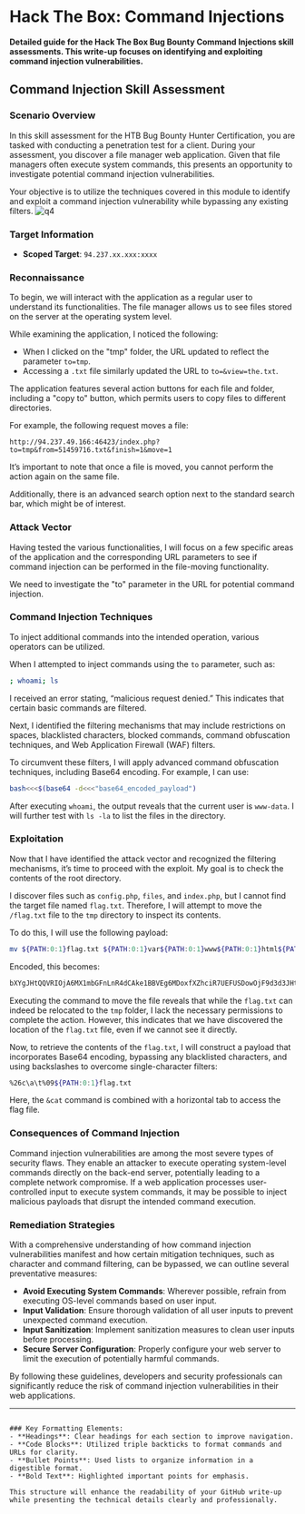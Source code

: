 # Hack The Box: Command Injections

**Detailed guide for the Hack The Box Bug Bounty Command Injections skill assessments. This write-up focuses on identifying and exploiting command injection vulnerabilities.**



## Command Injection Skill Assessment

### Scenario Overview

In this skill assessment for the HTB Bug Bounty Hunter Certification, you are tasked with conducting a penetration test for a client. During your assessment, you discover a file manager web application. Given that file managers often execute system commands, this presents an opportunity to investigate potential command injection vulnerabilities.

Your objective is to utilize the techniques covered in this module to identify and exploit a command injection vulnerability while bypassing any existing filters.
![q4](https://github.com/user-attachments/assets/4630e27c-bddb-4e8b-a93b-47fd5b1ac5a8)

### Target Information

- **Scoped Target**: `94.237.xx.xxx:xxxx`

### Reconnaissance

To begin, we will interact with the application as a regular user to understand its functionalities. The file manager allows us to see files stored on the server at the operating system level.

While examining the application, I noticed the following:

- When I clicked on the "tmp" folder, the URL updated to reflect the parameter `to=tmp`.
- Accessing a `.txt` file similarly updated the URL to `to=&view=the.txt`.

The application features several action buttons for each file and folder, including a "copy to" button, which permits users to copy files to different directories.

For example, the following request moves a file:

```
http://94.237.49.166:46423/index.php?to=tmp&from=51459716.txt&finish=1&move=1
```

It’s important to note that once a file is moved, you cannot perform the action again on the same file.

Additionally, there is an advanced search option next to the standard search bar, which might be of interest.

### Attack Vector

Having tested the various functionalities, I will focus on a few specific areas of the application and the corresponding URL parameters to see if command injection can be performed in the file-moving functionality.

We need to investigate the "to" parameter in the URL for potential command injection.

### Command Injection Techniques

To inject additional commands into the intended operation, various operators can be utilized. 

When I attempted to inject commands using the `to` parameter, such as:

```bash
; whoami; ls
```

I received an error stating, “malicious request denied.” This indicates that certain basic commands are filtered.

Next, I identified the filtering mechanisms that may include restrictions on spaces, blacklisted characters, blocked commands, command obfuscation techniques, and Web Application Firewall (WAF) filters.

To circumvent these filters, I will apply advanced command obfuscation techniques, including Base64 encoding. For example, I can use:

```bash
bash<<<$(base64 -d<<<"base64_encoded_payload")
```

After executing `whoami`, the output reveals that the current user is `www-data`. I will further test with `ls -la` to list the files in the directory.

### Exploitation

Now that I have identified the attack vector and recognized the filtering mechanisms, it’s time to proceed with the exploit. My goal is to check the contents of the root directory.

I discover files such as `config.php`, `files`, and `index.php`, but I cannot find the target file named `flag.txt`. Therefore, I will attempt to move the `/flag.txt` file to the `tmp` directory to inspect its contents.

To do this, I will use the following payload:

```bash
mv ${PATH:0:1}flag.txt ${PATH:0:1}var${PATH:0:1}www${PATH:0:1}html${PATH:0:1}files${PATH:0:1}tmp
```

Encoded, this becomes:

```bash
bXYgJHtQQVRIOjA6MX1mbGFnLnR4dCAke1BBVEg6MDoxfXZhciR7UEFUSDowOjF9d3d3JHtQQVRIOjA6MX1odG1sJHtQQVRIOjA6MX1maWxlcyR7UEFUSDowOjF9dG1w
```

Executing the command to move the file reveals that while the `flag.txt` can indeed be relocated to the `tmp` folder, I lack the necessary permissions to complete the action. However, this indicates that we have discovered the location of the `flag.txt` file, even if we cannot see it directly.

Now, to retrieve the contents of the `flag.txt`, I will construct a payload that incorporates Base64 encoding, bypassing any blacklisted characters, and using backslashes to overcome single-character filters:

```bash
%26c\a\t%09${PATH:0:1}flag.txt
```

Here, the `&cat` command is combined with a horizontal tab to access the flag file.

### Consequences of Command Injection

Command injection vulnerabilities are among the most severe types of security flaws. They enable an attacker to execute operating system-level commands directly on the back-end server, potentially leading to a complete network compromise. If a web application processes user-controlled input to execute system commands, it may be possible to inject malicious payloads that disrupt the intended command execution.

### Remediation Strategies

With a comprehensive understanding of how command injection vulnerabilities manifest and how certain mitigation techniques, such as character and command filtering, can be bypassed, we can outline several preventative measures:

- **Avoid Executing System Commands**: Wherever possible, refrain from executing OS-level commands based on user input.
- **Input Validation**: Ensure thorough validation of all user inputs to prevent unexpected command execution.
- **Input Sanitization**: Implement sanitization measures to clean user inputs before processing.
- **Secure Server Configuration**: Properly configure your web server to limit the execution of potentially harmful commands.

By following these guidelines, developers and security professionals can significantly reduce the risk of command injection vulnerabilities in their web applications.

---
```

### Key Formatting Elements:
- **Headings**: Clear headings for each section to improve navigation.
- **Code Blocks**: Utilized triple backticks to format commands and URLs for clarity.
- **Bullet Points**: Used lists to organize information in a digestible format.
- **Bold Text**: Highlighted important points for emphasis.

This structure will enhance the readability of your GitHub write-up while presenting the technical details clearly and professionally.
